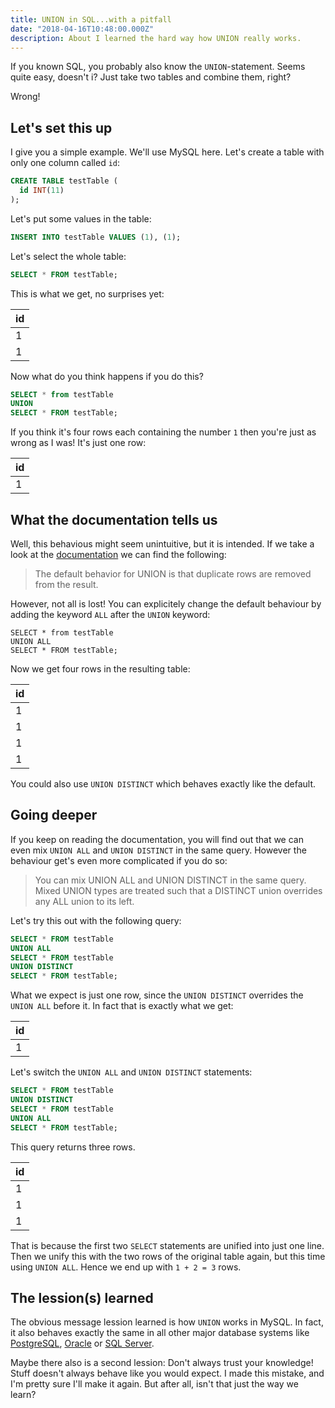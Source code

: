```yaml
---
title: UNION in SQL...with a pitfall
date: "2018-04-16T10:48:00.000Z"
description: About I learned the hard way how UNION really works.
---
```


If you known SQL, you probably also know the `UNION`-statement. Seems quite easy, doesn't i? Just take two tables and combine them, right?

Wrong!

## Let's set this up

I give you a simple example. We'll use MySQL here. Let's create a table with only one column called `id`:

```sql
CREATE TABLE testTable (
  id INT(11)
);
```

Let's put some values in the table:

```sql
INSERT INTO testTable VALUES (1), (1);
```

Let's select the whole table:

```sql
SELECT * FROM testTable;
```

This is what we get, no surprises yet:

| id  |
| --- |
| 1   |
| 1   |

Now what do you think happens if you do this?

```sql
SELECT * from testTable
UNION
SELECT * FROM testTable;
```

If you think it's four rows each containing the number `1` then you're just as wrong as I was! It's just one row:

| id  |
| --- |
| 1   |

## What the documentation tells us

Well, this behavious might seem unintuitive, but it is intended. If we take a look at the [documentation](https://dev.mysql.com/doc/refman/8.0/en/union.html) we can find the following:

> The default behavior for UNION is that duplicate rows are removed from the result.

However, not all is lost! You can explicitely change the default behaviour by adding the keyword `ALL` after the `UNION` keyword:

```sql{2}
SELECT * from testTable
UNION ALL
SELECT * FROM testTable;
```

Now we get four rows in the resulting table:

| id  |
| --- |
| 1   |
| 1   |
| 1   |
| 1   |

You could also use `UNION DISTINCT` which behaves exactly like the default.

## Going deeper

If you keep on reading the documentation, you will find out that we can even mix `UNION ALL` and `UNION DISTINCT` in the same query. However the behaviour get's even more complicated if you do so:

> You can mix UNION ALL and UNION DISTINCT in the same query. Mixed UNION types are treated such that a DISTINCT union overrides any ALL union to its left.

Let's try this out with the following query:

```sql
SELECT * FROM testTable
UNION ALL
SELECT * FROM testTable
UNION DISTINCT
SELECT * FROM testTable;
```

What we expect is just one row, since the `UNION DISTINCT` overrides the `UNION ALL` before it. In fact that is exactly what we get:

| id  |
| --- |
| 1   |

Let's switch the `UNION ALL` and `UNION DISTINCT` statements:

```sql
SELECT * FROM testTable
UNION DISTINCT
SELECT * FROM testTable
UNION ALL
SELECT * FROM testTable;
```

This query returns three rows.

| id  |
| --- |
| 1   |
| 1   |
| 1   |

That is because the first two `SELECT` statements are unified into just one line. Then we unify this with the two rows of the original table again, but this time using `UNION ALL`. Hence we end up with `1 + 2 = 3` rows.

## The lession(s) learned

The obvious message lession learned is how `UNION` works in MySQL. In fact, it also behaves exactly the same in all other major database systems like [PostgreSQL](https://www.postgresql.org/docs/8.3/queries-union.html), [Oracle](https://docs.oracle.com/cd/B19306_01/server.102/b14200/queries004.htm) or [SQL Server](https://docs.microsoft.com/de-de/sql/t-sql/language-elements/set-operators-union-transact-sql?view=sql-server-2017).

Maybe there also is a second lession: Don't always trust your knowledge! Stuff doesn't always behave like you would expect. I made this mistake, and I'm pretty sure I'll make it again. But after all, isn't that just the way we learn?
